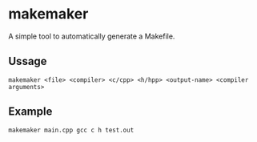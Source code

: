 # makemaker
A simple tool to automatically generate a Makefile.

## Ussage
```
makemaker <file> <compiler> <c/cpp> <h/hpp> <output-name> <compiler arguments>
```
## Example
```
makemaker main.cpp gcc c h test.out
```
